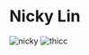 # Nicky Lin

![nicky](https://media.discordapp.net/attachments/484572814465040386/770761261977305158/0_JS164998846.png?width=867&height=650)
![thicc](https://cdn.discordapp.com/attachments/668227065677479956/770762436361060402/lei.PNG)

